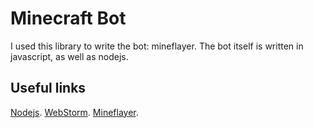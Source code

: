 # Minecraft Bot

I used this library to write the bot: mineflayer.
The bot itself is written in javascript, as well as nodejs.

## Useful links

[Nodejs](https://nodejs.org/en).
[WebStorm](https://www.jetbrains.com/ru-ru/webstorm/download/#section=windows).
[Mineflayer](https://github.com/PrismarineJS/mineflayer).